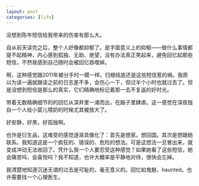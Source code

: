```yaml
---
layout: post
categories: [life]
---
```


没想到陈年短信给我带来的伤害有那么大。

自从前天读完之后，整个人好像都抑郁了。是字面意义上的抑郁——做什么事情都提不起精神，内心感到孤独、无助、绝望，没有办法真正笑起来，避免回忆起那些短信，不然我感到自己随时会被回忆吞噬掉。

啊，这种感觉跟2011年被分手时一模一样。归根结底还是这些短信惹的祸。我原以为读一遍就跟读之前的日志差不多，会伤心一下，但过半个小时也就过去了。但是没想到短信是那么的真实，它们精确地标记着那一去不复返的好时光。

带着无数精确细节的的回忆从深井里一涌而出，在脑子里肆虐。这一感觉在深夜独自一个人给小婴儿喂奶的时候尤其被放大了。

好安静，好黑，好孤独啊。

也许是衍生品，这难受的感觉逐渐具像化了：首先是想家。想回国。其次是想跟她联系。我知道这是一个疯狂的、错误的、危险的想法。可是这想法一旦冒出来，就变成冲动无法收回了。凭什么我一个人要忍受这种感觉？如果她看了这些短信，她会痛苦吗，会喜悦吗？我不知道，也许大概率是平静地对待，很快会忘掉。

我清楚地知道沉迷无谓的过去是可耻的，毫无意义的。回忆如鬼魅，haunted。也许需要找一个心理医生。